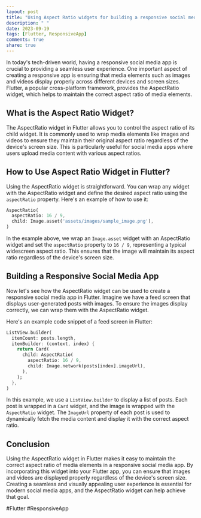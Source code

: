 ```yaml
---
layout: post
title: "Using Aspect Ratio widgets for building a responsive social media app in Flutter"
description: " "
date: 2023-09-19
tags: [Flutter, ResponsiveApp]
comments: true
share: true
---
```


In today's tech-driven world, having a responsive social media app is crucial to providing a seamless user experience. One important aspect of creating a responsive app is ensuring that media elements such as images and videos display properly across different devices and screen sizes. Flutter, a popular cross-platform framework, provides the AspectRatio widget, which helps to maintain the correct aspect ratio of media elements.

## What is the Aspect Ratio Widget?

The AspectRatio widget in Flutter allows you to control the aspect ratio of its child widget. It is commonly used to wrap media elements like images and videos to ensure they maintain their original aspect ratio regardless of the device's screen size. This is particularly useful for social media apps where users upload media content with various aspect ratios.

## How to Use Aspect Ratio Widget in Flutter?

Using the AspectRatio widget is straightforward. You can wrap any widget with the AspectRatio widget and define the desired aspect ratio using the `aspectRatio` property. Here's an example of how to use it:

```dart
AspectRatio(
  aspectRatio: 16 / 9,
  child: Image.asset('assets/images/sample_image.png'),
)
```

In the example above, we wrap an `Image.asset` widget with an AspectRatio widget and set the `aspectRatio` property to `16 / 9`, representing a typical widescreen aspect ratio. This ensures that the image will maintain its aspect ratio regardless of the device's screen size.

## Building a Responsive Social Media App

Now let's see how the AspectRatio widget can be used to create a responsive social media app in Flutter. Imagine we have a feed screen that displays user-generated posts with images. To ensure the images display correctly, we can wrap them with the AspectRatio widget.

Here's an example code snippet of a feed screen in Flutter:

```dart
ListView.builder(
  itemCount: posts.length,
  itemBuilder: (context, index) {
    return Card(
      child: AspectRatio(
        aspectRatio: 16 / 9,
        child: Image.network(posts[index].imageUrl),
      ),
    );
  },
)
```

In this example, we use a `ListView.builder` to display a list of posts. Each post is wrapped in a `Card` widget, and the image is wrapped with the `AspectRatio` widget. The `ImageUrl` property of each post is used to dynamically fetch the media content and display it with the correct aspect ratio.

## Conclusion

Using the AspectRatio widget in Flutter makes it easy to maintain the correct aspect ratio of media elements in a responsive social media app. By incorporating this widget into your Flutter app, you can ensure that images and videos are displayed properly regardless of the device's screen size. Creating a seamless and visually appealing user experience is essential for modern social media apps, and the AspectRatio widget can help achieve that goal.

#Flutter #ResponsiveApp